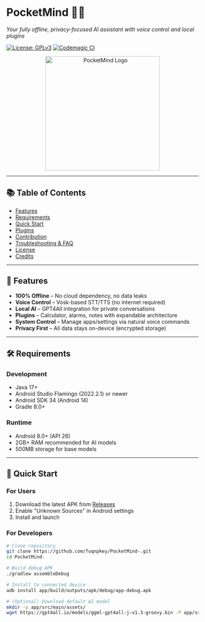 # PocketMind 🧠✨
*Your fully offline, privacy-focused AI assistant with voice control and local plugins*

[![License: GPLv3](https://img.shields.io/badge/License-GPLv3-blue.svg)](LICENSE)
[![Codemagic CI](https://api.codemagic.io/apps/YOUR_REAL_APP_ID/status_badge.svg)](https://codemagic.io/apps)

<p align="center">
  <img src="https://i.imgur.com/Jq6yxgQ.png" width="300" alt="PocketMind Logo">
</p>

---

## 📚 Table of Contents
- [Features](#-features)
- [Requirements](#-requirements)
- [Quick Start](#-quick-start)
- [Plugins](#-plugins)
- [Contribution](#-contribution)
- [Troubleshooting & FAQ](#-troubleshooting--faq)
- [License](#-license)
- [Credits](#-credits)

---

## 🌟 Features
- **100% Offline** – No cloud dependency, no data leaks
- **Voice Control** – Vosk-based STT/TTS (no internet required)
- **Local AI** – GPT4All integration for private conversations
- **Plugins** – Calculator, alarms, notes with expandable architecture
- **System Control** – Manage apps/settings via natural voice commands
- **Privacy First** – All data stays on-device (encrypted storage)

---

## 🛠 Requirements

### Development
- Java 17+
- Android Studio Flamingo (2022.2.1) or newer
- Android SDK 34 (Android 14)
- Gradle 8.0+

### Runtime
- Android 8.0+ (API 26)
- 2GB+ RAM recommended for AI models
- 500MB storage for base models

---

## 🚀 Quick Start

### For Users
1. Download the latest APK from [Releases](https://github.com/fuqnpkey/PocketMind-/releases)
2. Enable "Unknown Sources" in Android settings
3. Install and launch

### For Developers
```bash
# Clone repository
git clone https://github.com/fuqnpkey/PocketMind-.git
cd PocketMind-

# Build debug APK
./gradlew assembleDebug

# Install to connected device
adb install app/build/outputs/apk/debug/app-debug.apk

# (Optional) Download default AI model
mkdir -p app/src/main/assets/
wget https://gpt4all.io/models/ggml-gpt4all-j-v1.3-groovy.bin -P app/src/main/assets/